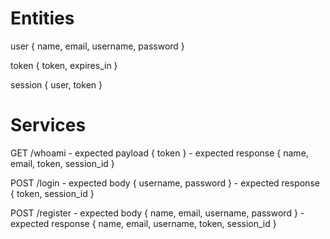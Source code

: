 # Entities

  user {
    name,
    email,
    username,
    password
  }

  token {
    token,
    expires_in
  }

  session {
    user,
    token
  }

# Services

  GET /whoami
    - expected payload {
      token
    }
    - expected response {
      name,
      email,
      token,
      session_id
    }

  POST /login
    - expected body {
      username,
      password
    }
    - expected response {
      token,
      session_id
    }

  POST /register
    - expected body {
      name,
      email,
      username,
      password
    }
    - expected response {
      name,
      email,
      username,
      token,
      session_id
    }